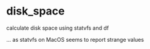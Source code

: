 # disk_space
calculate disk space using statvfs and df

... as statvfs on MacOS seems to report strange values
